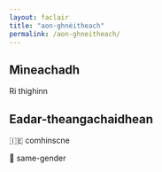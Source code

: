 ```yaml
---
layout: faclair
title: "aon-ghnèitheach"
permalink: /aon-ghneitheach/
---
```


## Mìneachadh

Ri thighinn

## Eadar-theangachaidhean

&#x1f1ee;&#x1f1ea; comhinscne

&#x1f3f4;&#xe0067;&#xe0062;&#xe0065;&#xe006e;&#xe0067;&#xe007f; same-gender